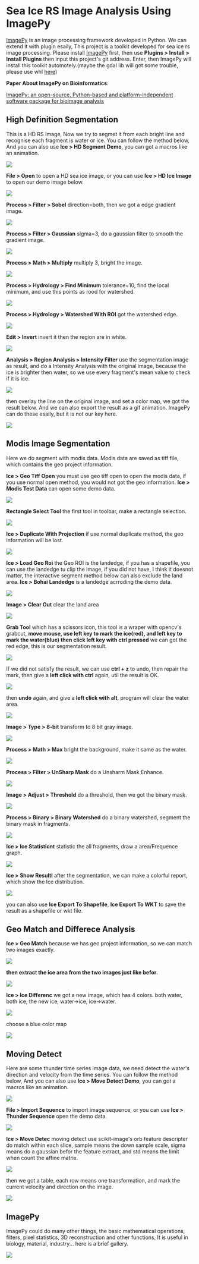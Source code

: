 # Sea Ice RS Image Analysis Using ImagePy
[ImagePy](https://github.com/Image-Py/imagepy) is an image processing framework developed in Python. We can extend it with plugin esaily, This project is a toolkit developed for sea ice rs image processing. Please install [ImagePy](https://github.com/Image-Py/imagepy) first, then use **Plugins > Install > Install Plugins** then input this project's git address. Enter, then ImagePy will install this toolkit automotely.(maybe the gdal lib will got some trouble, please use whl [here](https://www.lfd.uci.edu/~gohlke/pythonlibs/#gdal))



**Paper About ImagePy on Bioinformatics**:

[ImagePy: an open-source, Python-based and platform-independent software package for bioimage analysis](https://academic.oup.com/bioinformatics/advance-article/doi/10.1093/bioinformatics/bty313/4989871)



## High Definition Segmentation

This is a HD RS Image, Now we try to segmet it from each bright line and recognise each fragment is water or ice. You can follow the method below, And you can also use **Ice > HD Segment Demo**, you can got a macros like an animation.

![](http://idoc.imagepy.org/ice/30.gif)



**File > Open** to open a HD sea ice image, or you can use **Ice > HD Ice Image** to open our demo image below.

![](http://idoc.imagepy.org/ice/22.png)



**Process > Filter > Sobel** direction=both, then we got a edge gradient image.

![](http://idoc.imagepy.org/ice/23.png)



**Process > Filter > Gaussian** sigma=3, do a gaussian filter to smooth the gradient image.

![](http://idoc.imagepy.org/ice/24.png)



**Process > Math > Multiply** multiply 3, bright the image.

![](http://idoc.imagepy.org/ice/25.png)



**Process > Hydrology > Find Minimum** tolerance=10, find the local minimum, and use this points as rood for watershed.

![](http://idoc.imagepy.org/ice/26.png)



**Process > Hydrology > Watershed With ROI** got the watershed edge.

![](http://idoc.imagepy.org/ice/27.png)



**Edit > Invert** invert it then the region are in white.

![](http://idoc.imagepy.org/ice/28.png)



**Analysis > Region Analysis > Intensity Filter** use the segmentation image as result, and do a Intensity Analysis with the original image, because the ice is brighter then water, so we use every fragment's mean value to check if it is ice.

![](http://idoc.imagepy.org/ice/29.png)



then overlay the line on the original image, and set a color map, we got the result below. And we can also export the result as a gif animation. ImagePy can do these esaily, but it is not our key here.

![](http://idoc.imagepy.org/ice/31.png)



## Modis Image Segmentation

Here we do segment with modis data. Modis data are saved as tiff file, which contains the geo project information. 

**Ice > Geo Tiff Open** you must use geo tiff open to open the modis data, if you use normal open method, you would not got the geo information. **Ice > Modis Test Data** can open some demo data.

![](http://idoc.imagepy.org/ice/1.png)



**Rectangle Select Tool** the first tool in toolbar, make a rectangle selection.

![](http://idoc.imagepy.org/ice/2.png)



**Ice > Duplicate With Projection** if use normal duplicate method, the geo information will be lost.

![](http://idoc.imagepy.org/ice/3.png)



**Ice > Load Geo Roi** the Geo ROI is the landedge, if you has a shapefile, you can use the landedge tu clip the image, if you did not have, I think it doesnot matter, the interactive segment method below can also exclude the land area. **Ice > Bohai Landedge** is a landedge acrroding the demo data.

![](http://idoc.imagepy.org/ice/4.png)



**Image > Clear Out** clear the land area

![](http://idoc.imagepy.org/ice/5.png)



**Grab Tool** which has a scissors icon, this tool is a wraper with opencv's grabcut, **move mouse, use left key to mark the ice(red), and left key to mark the water(blue) then click left key with ctrl pressed** we can got the red edge, this is our segmentation result.

![](http://idoc.imagepy.org/ice/6.png)



If we did not satisfy the result, we can use **ctrl + z** to undo, then repair the mark, then give a **left click with ctrl** again, util the result is OK.

![](http://idoc.imagepy.org/ice/7.png)



then **undo** again, and give a **left click with alt**, program will clear the water area.

![](http://idoc.imagepy.org/ice/8.png)



**Image > Type > 8-bit** transform to 8 bit gray image.

![](http://idoc.imagepy.org/ice/9.png)



**Process > Math > Max** bright the background, make it same as the water.

![](http://idoc.imagepy.org/ice/10.png)



**Process > Filter > UnSharp Mask** do a Unsharm Mask Enhance.

![](http://idoc.imagepy.org/ice/11.png)



**Image > Adjust > Threshold** do a threshold, then we got the binary mask.

![](http://idoc.imagepy.org/ice/12.png)



**Process > Binary > Binary Watershed** do a binary watershed, segment the binary mask in fragments.

![](http://idoc.imagepy.org/ice/14.png)



**Ice > Ice Statisticnt** statistic the all fragments, draw a area/Frequence graph.

![](http://idoc.imagepy.org/ice/15.png)



**Ice > Show Resultl** after the segmentation, we can make a colorful report, which show the Ice distribution.

![](http://idoc.imagepy.org/ice/16.png)

you can also use **Ice Export To Shapefile**, **Ice Export To WKT** to save the result as a shapefile or wkt file.



## Geo Match and Differece Analysis

**Ice > Geo Match** because we has geo project information, so we can match two images exactly.

![](http://idoc.imagepy.org/ice/18.png)



**then extract the ice area from the two images just like befor**. 

![](http://idoc.imagepy.org/ice/19.png)



**Ice > Ice Differenc** we got a new image, which has 4 colors. both water, both ice, the new ice, water->ice, ice->water.

![](http://idoc.imagepy.org/ice/20.png)



choose a blue color map

![](http://idoc.imagepy.org/ice/21.png)



## Moving Detect

Here are some thunder time series image data, we need detect the water's direction and velocity from the time series. You can follow the method below, And you can also use **Ice > Move Detect Demo**, you can got a macros like an animation.

![](http://idoc.imagepy.org/ice/36.gif)



**File > Import Sequence** to import image sequence, or you can use **Ice > Thunder Sequence** open the demo data.

![](http://idoc.imagepy.org/ice/33.png)



**Ice > Move Detec** moving detect use scikit-image's orb feature descripter do match within each slice, sample means the down sample scale, sigma means do a gaussian befor the feature extract, and std means the limit when count the affine matrix.

![](http://idoc.imagepy.org/ice/34.png)



then we got a table, each row means one transformation, and mark the current velocity and direction on the image.

![](http://idoc.imagepy.org/ice/35.png)



## ImagePy

ImagePy could do many other things, the basic mathematical operations, filters, pixel statistics, 3D reconstruction and other functions, It is useful in biology, material, industry... here is a brief gallery.

![](http://idoc.imagepy.org/ice/37.jpg)
